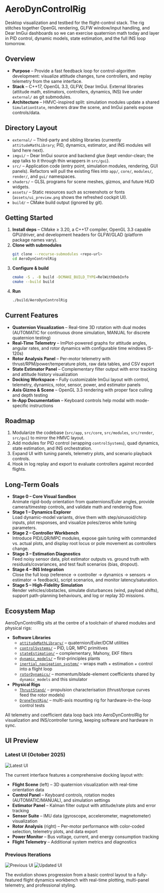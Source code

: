 # AeroDynControlRig

Desktop visualization and testbed for the flight-control stack. The rig stitches together OpenGL rendering, GLFW window/input handling, and Dear ImGui dashboards so we can exercise quaternion math today and layer in PID control, dynamic models, state estimation, and the full INS loop tomorrow.

## Overview

- **Purpose** – Provide a fast feedback loop for control-algorithm development: visualize attitude changes, tune controllers, and replay telemetry from the same interface.
- **Stack** – C++17, OpenGL 3.3, GLFW, Dear ImGui. External libraries (attitude math, estimators, controllers, dynamics, INS) live under `external/` as git submodules.
- **Architecture** – HMVC-inspired split: simulation modules update a shared `SimulationState`, renderers draw the scene, and ImGui panels expose controls/data.

## Directory Layout

- `external/` – Third-party and sibling libraries (currently `attitudeMathLibrary`; PID, dynamics, estimator, and INS modules will land here next).
- `imgui/` – Dear ImGui source and backend glue (kept vendor-clean; the app talks to it through thin wrappers in `src/gui`).
- `src/` – Application code (entry point, simulation modules, rendering, GUI panels). Refactors will pull the existing files into `app/`, `core/`, `modules/`, `render/`, and `gui/` namespaces.
- `shaders/` – GLSL programs for scene meshes, gizmos, and future HUD widgets.
- `assets/` – Static resources such as screenshots or fonts (`assets/ui_preview.png` shows the refreshed cockpit UI).
- `build/` – CMake build output (ignored by git).

## Getting Started

1. **Install deps** – CMake ≥ 3.20, a C++17 compiler, OpenGL 3.3 capable GPU/driver, and development headers for GLFW/GLAD (platform package names vary).
2. **Clone with submodules**
   ```bash
   git clone --recurse-submodules <repo-url>
   cd AeroDynControlRig
   ```
3. **Configure & build**
   ```bash
   cmake -S . -B build -DCMAKE_BUILD_TYPE=RelWithDebInfo
   cmake --build build
   ```
4. **Run**
   ```bash
   ./build/AeroDynControlRig
   ```

## Current Features

- **Quaternion Visualization** – Real-time 3D rotation with dual modes (AUTOMATIC for continuous drone simulation, MANUAL for discrete quaternion testing)
- **Real-Time Telemetry** – ImPlot-powered graphs for attitude angles, angular rates, and rotor dynamics with configurable time windows (5-120s)
- **Rotor Analysis Panel** – Per-motor telemetry with thrust/RPM/power/temperature plots, raw data tables, and CSV export
- **State Estimator Panel** – Complementary filter output with error tracking and attitude history visualization
- **Docking Workspace** – Fully customizable ImGui layout with control, telemetry, dynamics, rotor, sensor, power, and estimator panels
- **Axis Gizmo & Scene** – OpenGL 3.3 rendering with proper face culling and depth testing
- **In-App Documentation** – Keyboard controls help modal with mode-specific instructions

## Roadmap

1. Modularize the codebase (`src/app`, `src/core`, `src/modules`, `src/render`, `src/gui`) to mirror the HMVC layout.
2. Add modules for PID control (wrapping `controlSystems`), quad dynamics, state estimation, and INS orchestration.
3. Expand UI with tuning panels, telemetry plots, and scenario playback controls.
4. Hook in log replay and export to evaluate controllers against recorded flights.

## Long-Term Goals

- **Stage 0 – Core Visual Sandbox**  
  Animate rigid-body orientation from quaternions/Euler angles, provide camera/timestep controls, and validate math and rendering flow.
- **Stage 1 – Dynamics Explorer**  
  Load dynamic-model variants, drive them with step/sinusoid/chirp inputs, plot responses, and visualize poles/zeros while tuning parameters.
- **Stage 2 – Controller Workbench**  
  Introduce PID/LQR/MPC modules, expose gain tuning with commanded vs. actual plots, and display root locus or pole movement as controllers change.
- **Stage 3 – Estimation Diagnostics**  
  Feed noisy sensor data, plot estimator outputs vs. ground truth with residuals/covariances, and test fault scenarios (bias, dropout).
- **Stage 4 – INS Integration**  
  Close the full loop (reference → controller → dynamics → sensors → estimator → feedback), script scenarios, and monitor latency/saturation.
- **Stage 5 – High-Fidelity Simulation**  
  Render vehicles/obstacles, simulate disturbances (wind, payload shifts), support path-planning behaviours, and log or replay 3D missions.

## Ecosystem Map

AeroDynControlRig sits at the centre of a toolchain of shared modules and physical rigs:

- **Software Libraries**
  - [`attitudeMathLibrary/`](../attitudeMathLibrary) – quaternion/Euler/DCM utilities
  - [`controlSystems/`](../controlSystems) – PID, LQR, MPC primitives
  - [`stateEstimation/`](../stateEstimation) – complementary, Mahony, EKF filters
  - [`dynamic_models/`](../dynamic_models) – first-principles plants
  - [`inertial_navigation_system/`](../inertial_navigation_system) – wraps math + estimation + control into a flight loop
  - [`rotorDynamics/`](../rotorDynamics) – momentum/blade-element coefficients shared by `dynamic_models` and this simulator
- **Physical Rigs**
  - [`ThrustStand/`](../ThrustStand) – propulsion characterisation (thrust/torque curves feed the rotor models)
  - [`DroneTestRig/`](../DroneTestRig) – multi-axis mounting rig for hardware-in-the-loop control tests

All telemetry and coefficient data loop back into AeroDynControlRig for visualization and INS/controller tuning, keeping software and hardware in sync.

## UI Preview

### Latest UI (October 2025)
![Latest UI](assets/ui_preview_2.png)

The current interface features a comprehensive docking layout with:
- **Flight Scene** (left) – 3D quaternion visualization with real-time orientation data
- **Control Panel** – Keyboard controls, rotation modes (AUTOMATIC/MANUAL), and simulation settings
- **Estimator Panel** – Kalman filter output with attitude/rate plots and error tracking
- **Sensor Suite** – IMU data (gyroscope, accelerometer, magnetometer) visualization
- **Rotor Analysis** (right) – Per-motor performance with color-coded selection, telemetry plots, and data export
- **Power Monitor** – Bus voltage, current, and energy consumption tracking
- **Flight Telemetry** – Additional system metrics and diagnostics

### Previous Iterations
![Previous UI](assets/GUI_screenshot.png)
![Updated UI](assets/ui_preview.png)

The evolution shows progression from a basic control layout to a fully-featured flight dynamics workbench with real-time plotting, multi-panel telemetry, and professional styling.
